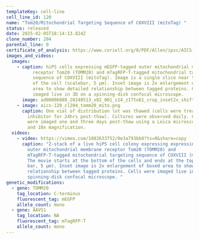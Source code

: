 ```yaml
---
templateKey: cell-line
cell_line_id: 120
name: "Tom20/Mitochondrial Targeting Sequence of COXVIII (mitoTag) "
status: released
date: 2025-02-05T18:14:13.824Z
clone_number: 204
parental_line: 0
certificate_of_analysis: https://www.coriell.org/0/PDF/Allen/ipsc/AICS-0120-204_CofA.pdf
images_and_videos:
  images:
    - caption: hiPS cells expressing mEGFP-tagged outer mitochondrial membrane
          receptor Tom20 (TOMM20) and mTagRFP-T-tagged mitochondrial targeting
          sequence of COXVIII (mitoTag). Image is a single slice near the bottom
          of the cell (scalebar, 5 μm). Inset image is 2x enlargement of boxed
          area to show detailed relationship between tagged proteins. Cells were
          imaged live in 3D on a spinning-disk confocal microscope.
      image: ad00006088_20240513_x02_001_s14_z17to61_crop_inset2x_shifted_scalebar5um_rgb_z14.png
    - image: aics-120_cl204_tomm20_mito.png
      caption: One vial of distribution lot was thawed (cells were treated with ROCK
        inhibitor for 24hrs post-thaw). Cultures were observed daily. Colonies
        were imaged one and three days post-thaw using a Leica microscope at 4x
        and 10x magnification.
  videos:
    - video: https://vimeo.com/1082633752/0e3a793bb8?ts=0&share=copy
      caption: "Z-stack of a live hiPS cell colony expressing expressing mEGFP-tagged
        outer mitochondrial membrane receptor Tom20 (TOMM20) and
        mTagRFP-T-tagged mitochondrial targeting sequence of COXVIII (mitoTag).
        The movie starts at the bottom of the cells and ends at the top (scale
        bar, 5 µm). Inset image is 2x enlargement of boxed area to show detailed
        relationship between tagged proteins. Cells were imaged live in 3D on a
        spinning-disk confocal microscope. "
genetic_modifications:
  - gene: TOMM20
    tag_location: C-terminus
    fluorescent_tag: mEGFP
    allele_count: mono
  - gene: AAVS1
    tag_location: NA
    fluorescent_tag: mTagRFP-T
    allele_count: mono
---
```


